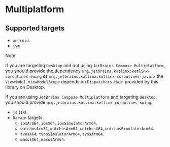 # Multiplatform

## Supported targets

- `android`.
- `jvm`

> [!NOTE]  
> If you are targeting `Desktop` and not using `JetBrains Compose Multiplatform`, you should provide the dependency `org.jetbrains.kotlinx:kotlinx-coroutines-swing` **or** `org.jetbrains.kotlinx:kotlinx-coroutines-javafx`
> the `ViewModel.viewModelScope` depends on `Dispatchers.Main` provided by this library on Desktop.
> 
> If you are using `JetBrains Compose Multiplatform` and targeting `Desktop`, you should provide `org.jetbrains.kotlinx:kotlinx-coroutines-swing`.
  
- `js` (`IR`).
- `Darwin` targets:
  - `iosArm64`, `iosX64`, `iosSimulatorArm64`.
  - `watchosArm32`, `watchosArm64`, `watchosX64`, `watchosSimulatorArm64`.
  - `tvosX64`, `tvosSimulatorArm64`, `tvosArm64`.
  - `macosX64`, `macosArm64`.
